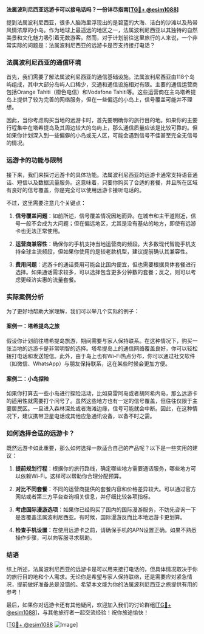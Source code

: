 **法属波利尼西亚远游卡可以接电话吗？一份详尽指南[[TG💪+ @esim1088](https://t.me/s/esim1088)]**

提到法属波利尼西亚，很多人脑海里浮现出的是碧蓝的大海、洁白的沙滩以及热带风情浓厚的小岛。作为地球上最遥远的地区之一，法属波利尼西亚以其独特的自然美景和文化魅力吸引着无数游客。然而，对于计划前往这里旅行的人来说，一个非常实际的问题是：法属波利尼西亚的远游卡是否支持接打电话？

### 法属波利尼西亚的通信环境

首先，我们需要了解法属波利尼西亚的通信基础设施。法属波利尼西亚由118个岛屿组成，其中大部分岛屿人口稀少，交通和通信设施相对有限。主要的通信运营商包括Orange Tahiti（橙色电信）和Vodafone Tahiti等。这些运营商在主岛塔希提岛上提供了较为完善的网络服务，但在一些偏远的小岛上，信号覆盖可能并不理想。

因此，当你考虑购买当地的远游卡时，首先要明确你的旅行目的地。如果你的主要行程集中在塔希提岛及其周边较大的岛屿上，那么通信质量应该是比较可靠的。但如果你计划深入到一些偏僻的小岛或无人区，可能会遇到信号不佳甚至完全无信号的情况。

### 远游卡的功能与限制

接下来，我们来探讨远游卡的具体功能。法属波利尼西亚的远游卡通常支持语音通话、短信以及数据流量服务。这意味着，只要你购买了合适的套餐，并且所在区域有良好的信号覆盖，你是完全可以使用远游卡接听电话的。

不过，这里需要注意几个关键点：

1. **信号覆盖问题**：如前所述，信号覆盖情况因地而异。在城市和主干道附近，信号一般不会成为大问题；但在偏远地区，尤其是没有基站的地方，即使有远游卡也无法正常使用。
   
2. **运营商兼容性**：确保你的手机支持当地运营商的频段。大多数现代智能手机支持全球主流频段，但如果你使用的是较老款机型，建议提前确认其兼容性。

3. **费用问题**：远游卡的通话费用可能会比国内便宜，但也需要根据具体套餐进行选择。如果通话需求较多，可以选择包含更多分钟数的套餐；反之，则可以考虑更经济实惠的流量套餐。

### 实际案例分析

为了更好地帮助大家理解，我们可以举几个实际的例子：

#### 案例一：塔希提岛之旅
假设你计划前往塔希提岛旅游，期间需要与家人保持联系。在这种情况下，购买一张当地的远游卡是非常明智的选择。塔希提岛上的通信网络覆盖良好，你可以轻松拨打电话和发送短信。此外，由于岛上也有Wi-Fi热点分布，你可以通过社交软件（如微信、WhatsApp）与朋友保持联系，这在某些时候会更加方便。

#### 案例二：小岛探险
如果你打算去一些小岛进行探险活动，比如莫雷阿岛或者胡阿希内岛，那么远游卡的适用性就需要打个问号了。虽然这些地方也有一定的信号覆盖，但往往仅限于主要居民区。一旦进入森林深处或者海滩边缘，信号可能就会中断。因此，在这种情况下，建议携带卫星电话或其他应急通讯设备，以备不时之需。

### 如何选择合适的远游卡？

既然远游卡如此重要，那么如何选择一款适合自己的产品呢？以下是一些实用的建议：

1. **提前规划行程**：根据你的旅行路线，确定哪些地方需要通话服务，哪些地方可以依赖Wi-Fi。这样可以帮助你合理分配预算。
   
2. **对比不同套餐**：不同的运营商提供的套餐内容和价格差异较大。可以通过官方网站或者第三方平台查询相关信息，并仔细比较各项指标。

3. **考虑国际漫游选项**：如果你已经购买了国内的国际漫游服务，不妨先咨询一下是否覆盖法属波利尼西亚。有时候，国际漫游反而比本地远游卡更划算。

4. **检查手机设置**：在使用远游卡之前，请确保手机的APN设置正确。如果不熟悉操作步骤，可以向客服寻求帮助。

### 结语

综上所述，法属波利尼西亚的远游卡是可以用来接打电话的，但具体情况取决于你的旅行目的地和个人需求。无论你是希望与家人保持联络，还是需要应对紧急情况，提前做好准备总是没错的。希望本文能为你的法属波利尼西亚之旅提供有用的参考！

最后，如果你对远游卡还有其他疑问，欢迎加入我们的讨论群组[[TG💪+ @esim1088](https://t.me/s/esim1088)]，与其他旅行者一起交流经验！祝你旅途愉快！

[[TG💪+ @esim1088](https://t.me/s/esim1088) ![Image](https://i.postimg.cc/4NQfJmqS/Snipaste-2025-05-13-00-14-12.png)]